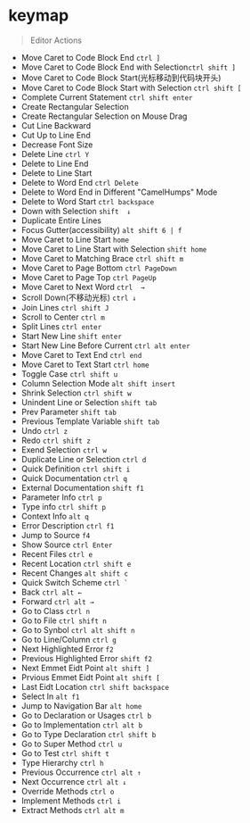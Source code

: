 # keymap
> Editor Actions
<!-- → ← ↑ ↓ -->
- Move Caret to Code Block End ```ctrl ]```
- Move Caret to Code Block End with Selection```ctrl shift ]```
- Move Caret to Code Block Start(光标移动到代码块开头)
- Move Caret to Code Block Start with Selection
  ```ctrl shift [```
- Complete Current Statement
```ctrl shift enter```
- Create Rectangular Selection
- Create Rectangular Selection on Mouse Drag 
- Cut Line Backward
- Cut Up to Line End
- Decrease Font Size
- Delete Line ```ctrl Y```
- Delete to Line End
- Delete to Line Start
- Delete to Word End ```ctrl Delete```
- Delete to Word End in Different "CamelHumps" Mode
- Delete to Word Start ```ctrl backspace```
- Down with Selection ```shift  ↓```
- Duplicate Entire Lines
- Focus Gutter(accessibility) ```alt shift 6 | f```
- Move Caret to Line Start ```home```
- Move Caret to Line Start with Selection ```shift home```
- Move Caret to Matching Brace ```ctrl shift m```
- Move Caret to Page Bottom ```ctrl PageDown```
- Move Caret to Page Top ```ctrl PageUp```
- Move Caret to Next Word ```ctrl  →```
- Scroll Down(不移动光标) ```ctrl ↓```
- Join Lines ```ctrl shift J```
- Scroll to Center ```ctrl m```
- Split Lines ```ctrl enter```
- Start New Line ```shift enter```
- Start New Line Before Current ```ctrl alt enter```
- Move Caret to Text End ```ctrl end```
- Move Caret to Text Start ```ctrl home```
- Toggle Case ```ctrl shift u```
- Column Selection Mode  ```alt shift insert```
- Shrink Selection ```ctrl shift w ```
- Unindent Line or Selection ```shift tab```
- Prev Parameter ```shift tab```
- Previous Template Variable ```shift tab```
- Undo ```ctrl z```
- Redo ```ctrl shift z```
- Exend Selection ```ctrl w```
- Duplicate Line or Selection ```ctrl d```
- Quick Definition ```ctrl shift i```
- Quick Documentation ```ctrl q```
- External Documentation ```shift f1```
- Parameter Info ```ctrl p```
- Type info ```ctrl shift p```
- Context Info ```alt q```
- Error Description ```ctrl f1```
- Jump to Source ```f4```
- Show Source ```ctrl Enter```
- Recent Files ```ctrl e```
- Recent Location ```ctrl shift e```
- Recent Changes ```alt shift c```
- Quick Switch Scheme ```ctrl ` ```
- Back ```ctrl alt ←```
- Forward ```ctrl alt →```
- Go to Class ```ctrl n```
- Go to File ```ctrl shift n```
- Go to Synbol ```ctrl alt shift n```
- Go to Line/Column ```ctrl g```
- Next Highlighted Error ```f2```
- Previous Highlighted Error ```shift f2```
- Next Emmet Eidt Point ```alt shift ]```
- Prvious Emmet Eidt Point ```alt shift [```
- Last Eidt Location ```ctrl shift backspace```
- Select In ```alt f1```
- Jump to Navigation Bar ```alt home```
- Go to Declaration or Usages ```ctrl b```
- Go to Implementation ```ctrl alt b```
- Go to Type Declaration ```ctrl shift b```
- Go to Super Method ```ctrl u```
- Go to Test ```ctrl shift t```
- Type Hierarchy ```ctrl h```
- Previous Occurrence ```ctrl alt ↑```
- Next Occurrence ```ctrl alt ↓```
- Override Methods ```ctrl o```
- Implement Methods ```ctrl i```
- Extract Methods ```ctrl alt m```
